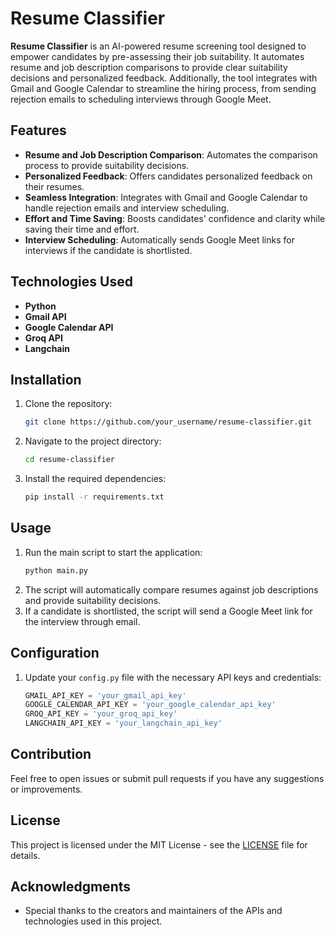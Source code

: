 # Resume Classifier

**Resume Classifier** is an AI-powered resume screening tool designed to empower candidates by pre-assessing their job suitability. It automates resume and job description comparisons to provide clear suitability decisions and personalized feedback. Additionally, the tool integrates with Gmail and Google Calendar to streamline the hiring process, from sending rejection emails to scheduling interviews through Google Meet.

## Features
- **Resume and Job Description Comparison**: Automates the comparison process to provide suitability decisions.
- **Personalized Feedback**: Offers candidates personalized feedback on their resumes.
- **Seamless Integration**: Integrates with Gmail and Google Calendar to handle rejection emails and interview scheduling.
- **Effort and Time Saving**: Boosts candidates' confidence and clarity while saving their time and effort.
- **Interview Scheduling**: Automatically sends Google Meet links for interviews if the candidate is shortlisted.

## Technologies Used
- **Python**
- **Gmail API**
- **Google Calendar API**
- **Groq API**
- **Langchain**

## Installation
1. Clone the repository:
    ```bash
    git clone https://github.com/your_username/resume-classifier.git
    ```
2. Navigate to the project directory:
    ```bash
    cd resume-classifier
    ```
3. Install the required dependencies:
    ```bash
    pip install -r requirements.txt
    ```

## Usage
1. Run the main script to start the application:
    ```bash
    python main.py
    ```
2. The script will automatically compare resumes against job descriptions and provide suitability decisions.
3. If a candidate is shortlisted, the script will send a Google Meet link for the interview through email.

## Configuration
1. Update your `config.py` file with the necessary API keys and credentials:
    ```python
    GMAIL_API_KEY = 'your_gmail_api_key'
    GOOGLE_CALENDAR_API_KEY = 'your_google_calendar_api_key'
    GROQ_API_KEY = 'your_groq_api_key'
    LANGCHAIN_API_KEY = 'your_langchain_api_key'
    ```

## Contribution
Feel free to open issues or submit pull requests if you have any suggestions or improvements.

## License
This project is licensed under the MIT License - see the [LICENSE](LICENSE) file for details.

## Acknowledgments
- Special thanks to the creators and maintainers of the APIs and technologies used in this project.

